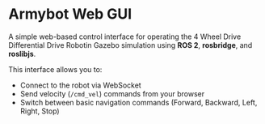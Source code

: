 # Armybot Web GUI 

A simple web-based control interface for operating the 4 Wheel Drive Differential Drive Robotin Gazebo simulation using **ROS 2**, **rosbridge**, and **roslibjs**.

This interface allows you to:
- Connect to the robot via WebSocket
- Send velocity (`/cmd_vel`) commands from your browser
- Switch between basic navigation commands (Forward, Backward, Left, Right, Stop)
